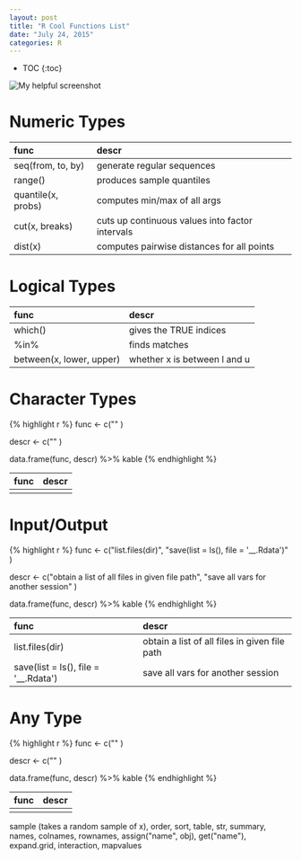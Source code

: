 ```yaml
---
layout: post
title: "R Cool Functions List"
date: "July 24, 2015"
categories: R
---
```


* TOC
{:toc}



![My helpful screenshot](http://jnguyen92.github.io/nhuyhoa/figure/images/lapply_diagram.png)


# Numeric Types

|func               |descr                                           |
|:------------------|:-----------------------------------------------|
|seq(from, to, by)  |generate regular sequences                      |
|range()            |produces sample quantiles                       |
|quantile(x, probs) |computes min/max of all args                    |
|cut(x, breaks)     |cuts up continuous values into factor intervals |
|dist(x)            |computes pairwise distances for all points      |

# Logical Types

|func                     |descr                        |
|:------------------------|:----------------------------|
|which()                  |gives the TRUE indices       |
|%in%                     |finds matches                |
|between(x, lower, upper) |whether x is between l and u |

# Character Types

{% highlight r %}
func <- c(""
          )

descr <- c(""
           )

data.frame(func, descr) %>% kable
{% endhighlight %}



|func |descr |
|:----|:-----|
|     |      |

# Input/Output

{% highlight r %}
func <- c("list.files(dir)",
          "save(list = ls(), file = '__.Rdata')"
          )

descr <- c("obtain a list of all files in given file path",
           "save all vars for another session"
           )

data.frame(func, descr) %>% kable
{% endhighlight %}



|func                                 |descr                                         |
|:------------------------------------|:---------------------------------------------|
|list.files(dir)                      |obtain a list of all files in given file path |
|save(list = ls(), file = '__.Rdata') |save all vars for another session             |


# Any Type

{% highlight r %}
func <- c(""
          )

descr <- c(""
           )

data.frame(func, descr) %>% kable
{% endhighlight %}



|func |descr |
|:----|:-----|
|     |      |
sample (takes a random sample of x), order, sort, table, str, summary, names, colnames, rownames, assign("name", obj), get("name"), expand.grid, interaction, mapvalues
